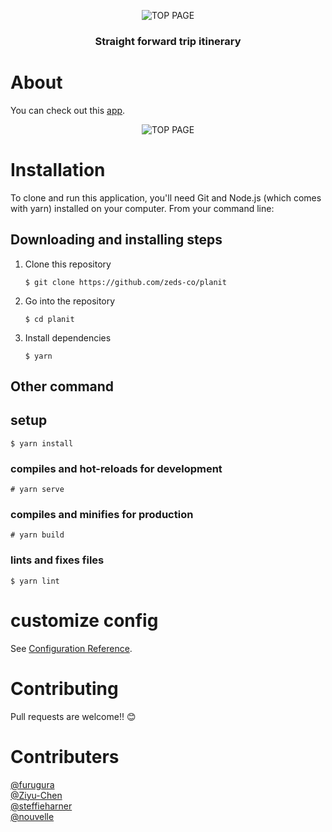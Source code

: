 <p align="center">
<img src="https://user-images.githubusercontent.com/5979966/69343372-e0972280-0cb0-11ea-9b23-c8640998ef56.png" style="max-width: 30%;" alt="TOP PAGE">
</p>
<h3 align="center">Straight forward trip itinerary</h3>

# About

You can check out this [app](https://planit-e21d2.web.app/).

<p align="center">
<img src="https://user-images.githubusercontent.com/5979966/69343621-4c798b00-0cb1-11ea-8219-b2b4afcb41bd.gif" alt="TOP PAGE">
</p>

# Installation

To clone and run this application, you'll need Git and Node.js (which comes with yarn) installed on your computer.
From your command line:

## Downloading and installing steps

1. Clone this repository

   ```
   $ git clone https://github.com/zeds-co/planit
   ```

2. Go into the repository

   ```
   $ cd planit
   ```

3. Install dependencies
   ```
   $ yarn
   ```

## Other command

## setup

```
$ yarn install
```

### compiles and hot-reloads for development

```
# yarn serve
```

### compiles and minifies for production

```
# yarn build
```

### lints and fixes files

```
$ yarn lint
```

# customize config

See [Configuration Reference](https://cli.vuejs.org/config/).

# Contributing

Pull requests are welcome!! 😊

# Contributers

[@furugura](https://github.com/furugura)  
[@Ziyu-Chen](https://github.com/Ziyu-Chen)  
[@steffieharner](https://github.com/steffieharner)  
[@nouvelle](https://github.com/nouvelle)
